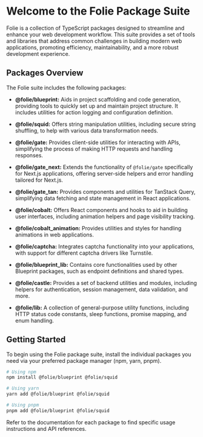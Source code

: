 # Welcome to the Folie Package Suite

Folie is a collection of TypeScript packages designed to streamline and enhance your web development workflow. This suite provides a set of tools and libraries that address common challenges in building modern web applications, promoting efficiency, maintainability, and a more robust development experience.

## Packages Overview

The Folie suite includes the following packages:

* **@folie/blueprint:** Aids in project scaffolding and code generation, providing tools to quickly set up and maintain project structure.  It includes utilities for action logging and configuration definition.
    
* **@folie/squid:** Offers string manipulation utilities, including secure string shuffling, to help with various data transformation needs.
    
* **@folie/gate:** Provides client-side utilities for interacting with APIs, simplifying the process of making HTTP requests and handling responses.
    
* **@folie/gate\_next:** Extends the functionality of `@folie/gate` specifically for Next.js applications, offering server-side helpers and error handling tailored for Next.js.
    
* **@folie/gate\_tan:** Provides components and utilities for TanStack Query, simplifying data fetching and state management in React applications.
    
* **@folie/cobalt:** Offers React components and hooks to aid in building user interfaces, including animation helpers and page visibility tracking.
    
* **@folie/cobalt\_animation:** Provides utilities and styles for handling animations in web applications.
    
* **@folie/captcha:** Integrates captcha functionality into your applications, with support for different captcha drivers like Turnstile.
    
* **@folie/blueprint\_lib:** Contains core functionalities used by other Blueprint packages, such as endpoint definitions and shared types.
    
* **@folie/castle:** Provides a set of backend utilities and modules, including helpers for authentication, session management, data validation, and more.
    
* **@folie/lib:** A collection of general-purpose utility functions, including HTTP status code constants, sleep functions, promise mapping, and enum handling.

## Getting Started

To begin using the Folie package suite, install the individual packages you need via your preferred package manager (npm, yarn, pnpm).

```bash
# Using npm
npm install @folie/blueprint @folie/squid 

# Using yarn
yarn add @folie/blueprint @folie/squid

# Using pnpm
pnpm add @folie/blueprint @folie/squid
```

Refer to the documentation for each package to find specific usage instructions and API references.